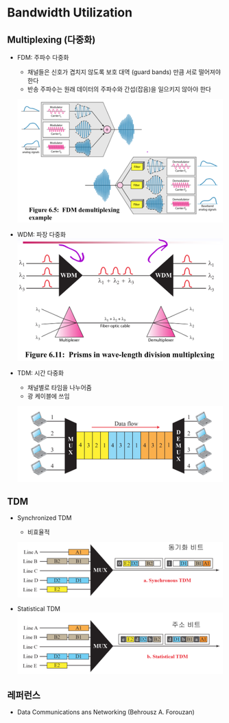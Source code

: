 # Bandwidth Utilization
## Multiplexing (다중화)
- FDM: 주파수 다중화
    - 채널들은 신호가 겹치지 않도록 보호 대역 (guard bands) 만큼 서로 떨어져야 한다
    - 반송 주파수는 원래 데이터의 주파수와 간섭(잡음)을 일으키지 않아야 한다
    
    ![06-FDM](./images/06-FDM.png)
- WDM: 파장 다중화
    ![06-WDM](./images/06-WDM.png)
- TDM: 시간 다중화
    - 채널별로 타임을 나누어줌
    - 광 케이블에 쓰임

    ![06-TDM](./images/06-TDM.png)
## TDM
- Synchronized TDM
    - 비효율적

    ![06-TDM1](./images/06-TDM1.png)
- Statistical TDM
    ![06-TDM2](./images/06-TDM2.png)
## 레퍼런스
- Data Communications ans Networking (Behrousz A. Forouzan)